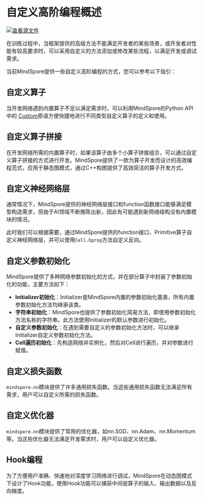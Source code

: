 # 自定义高阶编程概述

[![查看源文件](https://mindspore-website.obs.cn-north-4.myhuaweicloud.com/website-images/master/resource/_static/logo_source.svg)](https://gitee.com/mindspore/docs/blob/master/docs/mindspore/source_zh_cn/model_train/custom_program/overview.md)

在训练过程中，当框架提供的高级方法不能满足开发者的某些场景，或开发者对性能有较高要求时，可以采用自定义的方法添加或修改某些流程，以满足开发或调试需求。

当前MindSpore提供一些自定义高阶编程的方式，您可以参考以下指引：

## 自定义算子

当开发网络遇到内置算子不足以满足需求时，可以利用MindSpore的Python API中的 [Custom](https://www.mindspore.cn/docs/zh-CN/master/api_python/ops/mindspore.ops.Custom.html#mindspore-ops-custom)原语方便快捷地进行不同类型自定义算子的定义和使用。

## 自定义算子拼接

在开发网络所需的内置算子时，如果该算子由多个小算子拼接组合，可以通过自定义算子拼接的方式进行开发。MindSpore提供了一款为算子开发而设计的高效编程范式，应用于静态图模式，通过C++构图提供了高效简洁的算子开发方式。

## 自定义神经网络层

通常情况下，MindSpore提供的神经网络层接口和function函数接口能够满足模型构造需求，但由于AI领域不断推陈出新，因此有可能遇到新网络结构没有内置模块的情况。

此时我们可以根据需要，通过MindSpore提供的function接口、Primitive算子自定义神经网络层，并可以使用`Cell.bprop`方法自定义反向。

## 自定义参数初始化

MindSpore提供了多种网络参数初始化的方式，并在部分算子中封装了参数初始化的功能，主要方法如下：

- **Initializer初始化**：Initializer是MindSpore内置的参数初始化基类，所有内置参数初始化方法均继承该类。
- **字符串初始化**：MindSpore也提供了参数初始化简易方法，即使用参数初始化方法名称的字符串。此方法使用Initializer的默认参数进行初始化。
- **自定义参数初始化**：在遇到需要自定义的参数初始化方法时，可以继承Initializer自定义参数初始化方法。
- **Cell遍历初始化**：先构造网络并实例化，然后对Cell进行遍历，并对参数进行赋值。

## 自定义损失函数

`mindspore.nn`模块提供了许多通用损失函数。当这些通用损失函数无法满足所有需求，用户可以自定义所需的损失函数。

## 自定义优化器

`mindspore.nn`模块提供了常用的优化器，如nn.SGD、nn.Adam、nn.Momentum等。当这些优化器无法满足开发需求时，用户可以自定义优化器。

## Hook编程

为了方便用户准确、快速地对深度学习网络进行调试，MindSpore在动态图模式下设计了Hook功能，使用Hook功能可以捕获中间层算子的输入、输出数据以及反向梯度。
